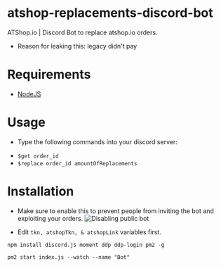 # atshop-replacements-discord-bot
ATShop.io | Discord Bot to replace atshop.io orders.
- Reason for leaking this: legacy didn't pay

# Requirements
  - [NodeJS](https://nodejs.org/en/download/)

# Usage
  - Type the following commands into your discord server:
   * `$get order_id`
   * `$replace order_id amountOfReplacements`

# Installation

- Make sure to enable this to prevent people from inviting the bot and exploiting your orders.
![Disabling public bot](https://i.imgur.com/gbDDDKu.png)

- Edit `tkn, atshopTkn, & atshopLink` variables first.

```
npm install discord.js moment ddp ddp-login pm2 -g

pm2 start index.js --watch --name "Bot"
```
